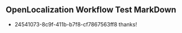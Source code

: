 ## OpenLocalization Workflow Test MarkDown
* 24541073-8c9f-411b-b7f8-cf7867563ff8 
thanks!<!--HONumber=Mar16_HO4-->
